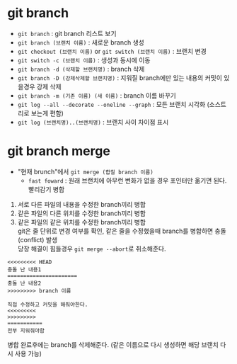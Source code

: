# git branch

- `git branch` : git branch 리스트 보기
- `git branch (브랜치 이름)` : 새로운 branch 생성
- `git checkout (브랜치 이름)` or `git switch (브랜치 이름)` : 브랜치 변경
- `git switch -c (브랜치 이름)` : 생성과 동시에 이동
- `git branch -d (삭제할 브랜치명)` : branch 삭제
- `git branch -D (강제삭제할 브랜치명)` : 지워질 branch에만 있는 내용의 커밋이 있을경우 강제 삭제
- `git branch -m (기존 이름) (새 이름)` : branch 이름 바꾸기
- `git log --all --decorate --oneline --graph` : 모든 브랜치 시각화 (소스트리로 보는게 편함)
- `git log (브랜치명)..(브랜치명)` : 브랜치 사이 차이점 표시

# git branch merge

- "현재 brunch"에서 `git merge (합칠 branch 이름)`
  - `fast foward` : 원래 브랜치에 아무런 변화가 없을 경우 포인터만 옮기면 된다. 빨리감기 병합

1. 서로 다른 파일의 내용을 수정한 branch끼리 병합
2. 같은 파일의 다른 위치를 수정한 branch끼리 병합
3. 같은 파일의 같은 위치를 수정한 branch끼리 병합  
   git은 줄 단위로 변경 여부를 확인, 같은 줄을 수정했을때 branch를 병합하면 충돌(conflict) 발생  
   당장 해결이 힘들경우 `git merge --abort`로 취소해준다.

```
<<<<<<<<< HEAD
충돌 난 내용1
======================
충돌 난 내용2
>>>>>>>>> branch 이름

직접 수정하고 커밋을 해줘야한다.
<<<<<<<<<
>>>>>>>>>
===========
전부 지워줘야함
```

병합 완료후에는 branch를 삭제해준다. (같은 이름으로 다시 생성하면 해당 브랜치 다시 사용 가능)
